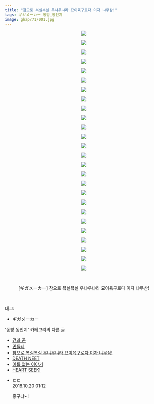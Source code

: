 ```yaml
---
title: "참으로 복실복실 우냐우냐라 묘이육구로다 이자 냐무삼!"
tags: ギガメーカー 동방_동인지
image: ghap/71/001.jpg
---
```

<div class="article">
<p style="text-align: center; clear: none; float: none;"><img src="{{ site.nasurl }}/ghap/71/001.jpg"/></p>
<p style="text-align: center; clear: none; float: none;"><img src="{{ site.nasurl }}/ghap/71/002.jpg"/></p>
<p style="text-align: center; clear: none; float: none;"><img src="{{ site.nasurl }}/ghap/71/003.jpg"/></p>
<p style="text-align: center; clear: none; float: none;"><img src="{{ site.nasurl }}/ghap/71/004.jpg"/></p>
<p style="text-align: center; clear: none; float: none;"><img src="{{ site.nasurl }}/ghap/71/005.jpg"/></p>
<p style="text-align: center; clear: none; float: none;"><img src="{{ site.nasurl }}/ghap/71/006.jpg"/></p>
<p style="text-align: center; clear: none; float: none;"><img src="{{ site.nasurl }}/ghap/71/007.jpg"/></p>
<p style="text-align: center; clear: none; float: none;"><img src="{{ site.nasurl }}/ghap/71/008.jpg"/></p>
<p style="text-align: center; clear: none; float: none;"><img src="{{ site.nasurl }}/ghap/71/009.jpg"/></p>
<p style="text-align: center; clear: none; float: none;"><img src="{{ site.nasurl }}/ghap/71/010.jpg"/></p>
<p style="text-align: center; clear: none; float: none;"><img src="{{ site.nasurl }}/ghap/71/011.jpg"/></p>
<p style="text-align: center; clear: none; float: none;"><img src="{{ site.nasurl }}/ghap/71/012.jpg"/></p>
<p style="text-align: center; clear: none; float: none;"><img src="{{ site.nasurl }}/ghap/71/013.jpg"/></p>
<p style="text-align: center; clear: none; float: none;"><img src="{{ site.nasurl }}/ghap/71/014.jpg"/></p>
<p style="text-align: center; clear: none; float: none;"><img src="{{ site.nasurl }}/ghap/71/015.jpg"/></p>
<p style="text-align: center; clear: none; float: none;"><img src="{{ site.nasurl }}/ghap/71/016.jpg"/></p>
<p style="text-align: center; clear: none; float: none;"><img src="{{ site.nasurl }}/ghap/71/017.jpg"/></p>
<p style="text-align: center; clear: none; float: none;"><img src="{{ site.nasurl }}/ghap/71/018.jpg"/></p>
<p style="text-align: center; clear: none; float: none;"><img src="{{ site.nasurl }}/ghap/71/019.jpg"/></p>
<p style="text-align: center; clear: none; float: none;"><img src="{{ site.nasurl }}/ghap/71/020.jpg"/></p>
<p style="text-align: center; clear: none; float: none;"><img src="{{ site.nasurl }}/ghap/71/021.jpg"/></p>
<p style="text-align: center; clear: none; float: none;"><img src="{{ site.nasurl }}/ghap/71/022.jpg"/></p>
<p style="text-align: center; clear: none; float: none;"><img src="{{ site.nasurl }}/ghap/71/023.jpg"/></p>
<p style="text-align: center; clear: none; float: none;"><img src="{{ site.nasurl }}/ghap/71/024.jpg"/></p>
<p style="text-align: center; clear: none; float: none;"><img src="{{ site.nasurl }}/ghap/71/025.jpg"/></p>
<p style="text-align: center; clear: none; float: none;"><img src="{{ site.nasurl }}/ghap/71/026.jpg"/></p>
<p style="text-align: center; clear: none; float: none;"><br/></p>
<p style="text-align: center; clear: none; float: none;">[ギガメーカー] 참으로 복실복실 우냐우냐라 묘이육구로다 이자 냐무삼!</p>
<p><br/></p>
</div><div class="tagTrail">
<p>태그: </p>
<ul>
<li>ギガメーカー</li>
</ul>
</div><div class="another">
<p>'동방 동인지' 카테고리의 다른 글</p>
<ul>
<li><a href="/2016-06-16-ghap_73">건과 곤</a></li>
<li><a href="/2016-06-16-ghap_72">민들레</a></li>
<li><a href="/2016-06-16-ghap_71">참으로 복실복실 우냐우냐라 묘이육구로다 이자 냐무삼!</a></li>
<li><a href="/2016-06-16-ghap_70">DEATH NEET</a></li>
<li><a href="/2016-06-16-ghap_69">이름 없는 이야기</a></li>
<li><a href="/2016-06-16-ghap_68">HEART SEEK!</a></li>
</ul>
</div><div class="cb_module cb_fluid">
<div class="cb_wrt cb_profile">
<div class="comment">
<ul>
<li class="cb_thumb_off" id="comment15358554">
<div class="cb_comment_area">
<div class="cb_info_area">
<div class="cb_section">
<span class="cb_nick_name">ㄷㄷ</span>
</div>
<div class="cb_section">
<span class="cb_date">2018.10.20 01:12 </span>
</div>
</div>
<div class="cb_dsc_comment">
<p class="cb_dsc">
											좋구냐~!
										</p>
</div>
</div></li>
</ul>
</div>
</div><!-- commentList close -->
</div>